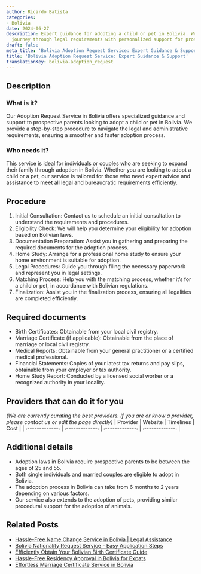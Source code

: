 ```yaml
---
author: Ricardo Batista
categories:
- Bolivia
date: 2024-06-27
description: Expert guidance for adopting a child or pet in Bolivia. We ensure a smooth
  journey through legal requirements with personalized support for prospective parents.
draft: false
meta_title: 'Bolivia Adoption Request Service: Expert Guidance & Support'
title: 'Bolivia Adoption Request Service: Expert Guidance & Support'
translationKey: bolivia-adoption_request
---
```



## Description
### What is it?
Our Adoption Request Service in Bolivia offers specialized guidance and support to prospective parents looking to adopt a child or pet in Bolivia. We provide a step-by-step procedure to navigate the legal and administrative requirements, ensuring a smoother and faster adoption process.

### Who needs it?
This service is ideal for individuals or couples who are seeking to expand their family through adoption in Bolivia. Whether you are looking to adopt a child or a pet, our service is tailored for those who need expert advice and assistance to meet all legal and bureaucratic requirements efficiently.

## Procedure

1. Initial Consultation: Contact us to schedule an initial consultation to understand the requirements and procedures.
2. Eligibility Check: We will help you determine your eligibility for adoption based on Bolivian laws.
3. Documentation Preparation: Assist you in gathering and preparing the required documents for the adoption process.
4. Home Study: Arrange for a professional home study to ensure your home environment is suitable for adoption.
5. Legal Procedures: Guide you through filing the necessary paperwork and represent you in legal settings.
6. Matching Process: Help you with the matching process, whether it’s for a child or pet, in accordance with Bolivian regulations.
7. Finalization: Assist you in the finalization process, ensuring all legalities are completed efficiently.


## Required documents

- Birth Certificates: Obtainable from your local civil registry.
- Marriage Certificate (if applicable): Obtainable from the place of marriage or local civil registry.
- Medical Reports: Obtainable from your general practitioner or a certified medical professional.
- Financial Statements: Copies of your latest tax returns and pay slips, obtainable from your employer or tax authority.
- Home Study Report: Conducted by a licensed social worker or a recognized authority in your locality.


## Providers that can do it for you
_(We are currently curating the best providers. If you are or know a provider, please contact us or edit the page directly)_
| Provider        |     Website     |     Timelines    |       Cost      |
| :-------------: | :-------------: |  :-------------: | :-------------: |

## Additional details

- Adoption laws in Bolivia require prospective parents to be between the ages of 25 and 55.
- Both single individuals and married couples are eligible to adopt in Bolivia.
- The adoption process in Bolivia can take from 6 months to 2 years depending on various factors.
- Our service also extends to the adoption of pets, providing similar procedural support for the adoption of animals.




## Related Posts

- [Hassle-Free Name Change Service in Bolivia | Legal Assistance](https://tramitit.com/guides/bolivia/name_change/)
- [Bolivia Nationality Request Service - Easy Application Steps](https://tramitit.com/guides/bolivia/nationality_request/)
- [Efficiently Obtain Your Bolivian Birth Certificate Guide](https://tramitit.com/guides/bolivia/birth_certificate/)
- [Hassle-Free Residency Approval in Bolivia for Expats](https://tramitit.com/guides/bolivia/residency_request/)
- [Effortless Marriage Certificate Service in Bolivia](https://tramitit.com/guides/bolivia/marriage_certificate/)